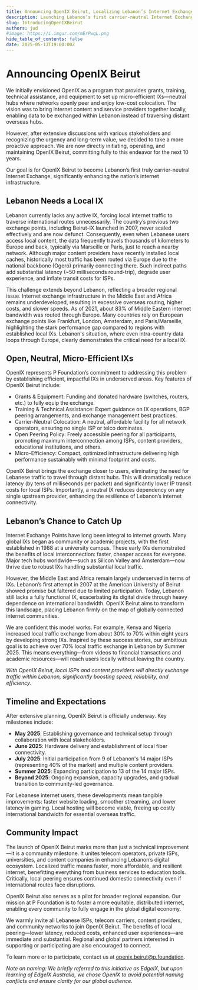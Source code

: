 ```yaml
---
title: Announcing OpenIX Beirut, Localizing Lebanon’s Internet Exchange
description: Launching Lebanon’s first carrier-neutral Internet Exchange Point to localize traffic and dramatically improve internet performance.
slug: IntroducingOpenIXBeirut
authors: jud
#image: https://i.imgur.com/mErPwqL.png
hide_table_of_contents: false
date: 2025-05-13T19:00:00Z
---
```


# Announcing OpenIX Beirut

We initially envisioned OpenIX as a program that provides grants, training, technical assistance, and equipment to set up micro-efficient IXs—neutral hubs where networks openly peer and enjoy low-cost colocation. The vision was to bring internet content and service providers together locally, enabling data to be exchanged within Lebanon instead of traversing distant overseas hubs.

<!--truncate-->

However, after extensive discussions with various stakeholders and recognizing the urgency and long-term value, we decided to take a more proactive approach. We are now directly initiating, operating, and maintaining OpenIX Beirut, committing fully to this endeavor for the next 10 years.

Our goal is for OpenIX Beirut to become Lebanon’s first truly carrier-neutral Internet Exchange, significantly enhancing the nation’s internet infrastructure.

## Lebanon Needs a Local IX

Lebanon currently lacks any active IX, forcing local internet traffic to traverse international routes unnecessarily. The country’s previous two exchange points, including Beirut-IX launched in 2007, never scaled effectively and are now defunct. Consequently, even when Lebanese users access local content, the data frequently travels thousands of kilometers to Europe and back, typically via Marseille or Paris, just to reach a nearby network. Although major content providers have recently installed local caches, historically most traffic has been routed via Europe due to the national backbone (Ogero) primarily connecting there. Such indirect paths add substantial latency (\~50 milliseconds round-trip), degrade user experience, and inflate transit costs for ISPs.

This challenge extends beyond Lebanon, reflecting a broader regional issue. Internet exchange infrastructure in the Middle East and Africa remains underdeveloped, resulting in excessive overseas routing, higher costs, and slower speeds. As of 2021, about 83% of Middle Eastern internet bandwidth was routed through Europe. Many countries rely on European exchange points like Frankfurt, London, Amsterdam, and Paris/Marseille, highlighting the stark performance gap compared to regions with established local IXs. Lebanon's situation, where even intra-country data loops through Europe, clearly demonstrates the critical need for a local IX.

## Open, Neutral, Micro-Efficient IXs

OpenIX represents P Foundation’s commitment to addressing this problem by establishing efficient, impactful IXs in underserved areas. Key features of OpenIX Beirut include:

- Grants & Equipment: Funding and donated hardware (switches, routers, etc.) to fully equip the exchange.
- Training & Technical Assistance: Expert guidance on IX operations, BGP peering arrangements, and exchange management best practices.
- Carrier-Neutral Colocation: A neutral, affordable facility for all network operators, ensuring no single ISP or telco dominates.
- Open Peering Policy: Freely accessible peering for all participants, promoting maximum interconnection among ISPs, content providers, educational institutions, and others.
- Micro-Efficiency: Compact, optimized infrastructure delivering high performance sustainably with minimal footprint and costs.

OpenIX Beirut brings the exchange closer to users, eliminating the need for Lebanese traffic to travel through distant hubs. This will dramatically reduce latency (by tens of milliseconds per packet) and significantly lower IP transit costs for local ISPs. Importantly, a neutral IX reduces dependency on any single upstream provider, enhancing the resilience of Lebanon’s internet connectivity.

## Lebanon’s Chance to Catch Up

Internet Exchange Points have long been integral to internet growth. Many global IXs began as community or academic projects, with the first established in 1988 at a university campus. These early IXs demonstrated the benefits of local interconnection: faster, cheaper access for everyone. Major tech hubs worldwide—such as Silicon Valley and Amsterdam—now thrive due to robust IXs handling substantial local traffic.

However, the Middle East and Africa remain largely underserved in terms of IXs. Lebanon’s first attempt in 2007 at the American University of Beirut showed promise but faltered due to limited participation. Today, Lebanon still lacks a fully functional IX, exacerbating its digital divide through heavy dependence on international bandwidth. OpenIX Beirut aims to transform this landscape, placing Lebanon firmly on the map of globally connected internet communities.

We are confident this model works. For example, Kenya and Nigeria increased local traffic exchange from about 30% to 70% within eight years by developing strong IXs. Inspired by these success stories, our ambitious goal is to achieve over 70% local traffic exchange in Lebanon by Summer 2025. This means everything—from videos to financial transactions and academic resources—will reach users locally without leaving the country.

_With OpenIX Beirut, local ISPs and content providers will directly exchange traffic within Lebanon, significantly boosting speed, reliability, and efficiency._

## Timeline and Expectations

After extensive planning, OpenIX Beirut is officially underway. Key milestones include:

- **May 2025**: Establishing governance and technical setup through collaboration with local stakeholders.
- **June 2025**: Hardware delivery and establishment of local fiber connectivity.
- **July 2025**: Initial participation from 9 of Lebanon's 14 major ISPs (representing 40% of the market) and multiple content providers.
- **Summer 2025**: Expanding participation to 13 of the 14 major ISPs.
- **Beyond 2025**: Ongoing expansion, capacity upgrades, and gradual transition to community-led governance.

For Lebanese internet users, these developments mean tangible improvements: faster website loading, smoother streaming, and lower latency in gaming. Local hosting will become viable, freeing up costly international bandwidth for essential overseas traffic.

## Community Impact

The launch of OpenIX Beirut marks more than just a technical improvement—it is a community milestone. It unites telecom operators, private ISPs, universities, and content companies in enhancing Lebanon’s digital ecosystem. Localized traffic means faster, more affordable, and resilient internet, benefitting everything from business services to education tools. Critically, local peering ensures continued domestic connectivity even if international routes face disruptions.

OpenIX Beirut also serves as a pilot for broader regional expansion. Our mission at P Foundation is to foster a more equitable, distributed internet, enabling every community to fully engage in the global digital economy.

We warmly invite all Lebanese ISPs, telecom carriers, content providers, and community networks to join OpenIX Beirut. The benefits of local peering—lower latency, reduced costs, enhanced user experiences—are immediate and substantial. Regional and global partners interested in supporting or participating are also encouraged to connect.

To learn more or to participate, contact us at [openix.beirut@p.foundation](mailto:openix.beirut@p.foundation).

_Note on naming: We briefly referred to this initiative as EdgeIX, but upon learning of EdgeIX Australia, we chose OpenIX to avoid potential naming conflicts and ensure clarity for our global audience._
